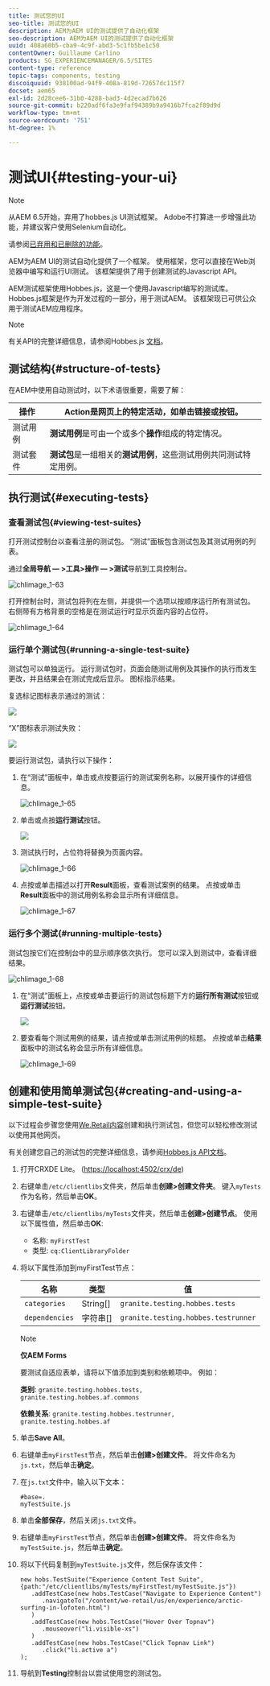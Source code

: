 ```yaml
---
title: 测试您的UI
seo-title: 测试您的UI
description: AEM为AEM UI的测试提供了自动化框架
seo-description: AEM为AEM UI的测试提供了自动化框架
uuid: 408a60b5-cba9-4c9f-abd3-5c1fb5be1c50
contentOwner: Guillaume Carlino
products: SG_EXPERIENCEMANAGER/6.5/SITES
content-type: reference
topic-tags: components, testing
discoiquuid: 938100ad-94f9-408a-819d-72657dc115f7
docset: aem65
exl-id: 2d28cee6-31b0-4288-bad3-4d2ecad7b626
source-git-commit: b220adf6fa3e9faf94389b9a9416b7fca2f89d9d
workflow-type: tm+mt
source-wordcount: '751'
ht-degree: 1%

---
```


# 测试UI{#testing-your-ui}

>[!NOTE]
>
>从AEM 6.5开始，弃用了hobbes.js UI测试框架。 Adobe不打算进一步增强此功能，并建议客户使用Selenium自动化。
>
>请参阅[已弃用和已删除的功能](/help/release-notes/deprecated-removed-features.md)。

AEM为AEM UI的测试自动化提供了一个框架。 使用框架，您可以直接在Web浏览器中编写和运行UI测试。 该框架提供了用于创建测试的Javascript API。

AEM测试框架使用Hobbes.js，这是一个使用Javascript编写的测试库。 Hobbes.js框架是作为开发过程的一部分，用于测试AEM。 该框架现已可供公众用于测试AEM应用程序。

>[!NOTE]
>
>有关API的完整详细信息，请参阅Hobbes.js [文档](https://helpx.adobe.com/experience-manager/6-5/sites/developing/using/reference-materials/test-api/index.html)。

## 测试结构{#structure-of-tests}

在AEM中使用自动测试时，以下术语很重要，需要了解：

| 操作 | **Action**&#x200B;是网页上的特定活动，如单击链接或按钮。 |
|---|---|
| 测试用例 | **测试用例**&#x200B;是可由一个或多个&#x200B;**操作**&#x200B;组成的特定情况。 |
| 测试套件 | **测试包**&#x200B;是一组相关的&#x200B;**测试用例**，这些测试用例共同测试特定用例。 |

## 执行测试{#executing-tests}

### 查看测试包{#viewing-test-suites}

打开测试控制台以查看注册的测试包。 “测试”面板包含测试包及其测试用例的列表。

通过&#x200B;**全局导航 — >工具>操作 — >测试**&#x200B;导航到工具控制台。

![chlimage_1-63](assets/chlimage_1-63.png)

打开控制台时，测试包将列在左侧，并提供一个选项以按顺序运行所有测试包。 右侧带有方格背景的空格是在测试运行时显示页面内容的占位符。

![chlimage_1-64](assets/chlimage_1-64.png)

### 运行单个测试包{#running-a-single-test-suite}

测试包可以单独运行。 运行测试包时，页面会随测试用例及其操作的执行而发生更改，并且结果会在测试完成后显示。 图标指示结果。

复选标记图标表示通过的测试：

![](do-not-localize/chlimage_1-2.png)

“X”图标表示测试失败：

![](do-not-localize/chlimage_1-3.png)

要运行测试包，请执行以下操作：

1. 在“测试”面板中，单击或点按要运行的测试案例名称，以展开操作的详细信息。

   ![chlimage_1-65](assets/chlimage_1-65.png)

1. 单击或点按&#x200B;**运行测试**&#x200B;按钮。

   ![](do-not-localize/chlimage_1-4.png)

1. 测试执行时，占位符将替换为页面内容。

   ![chlimage_1-66](assets/chlimage_1-66.png)

1. 点按或单击描述以打开&#x200B;**Result**&#x200B;面板，查看测试案例的结果。 点按或单击&#x200B;**Result**&#x200B;面板中的测试用例名称会显示所有详细信息。

   ![chlimage_1-67](assets/chlimage_1-67.png)

### 运行多个测试{#running-multiple-tests}

测试包按它们在控制台中的显示顺序依次执行。 您可以深入到测试中，查看详细结果。

![chlimage_1-68](assets/chlimage_1-68.png)

1. 在“测试”面板上，点按或单击要运行的测试包标题下方的&#x200B;**运行所有测试**&#x200B;按钮或&#x200B;**运行测试**&#x200B;按钮。

   ![](do-not-localize/chlimage_1-5.png)

1. 要查看每个测试用例的结果，请点按或单击测试用例的标题。 点按或单击&#x200B;**结果**&#x200B;面板中的测试名称会显示所有详细信息。

   ![chlimage_1-69](assets/chlimage_1-69.png)

## 创建和使用简单测试包{#creating-and-using-a-simple-test-suite}

以下过程会步骤您使用[We.Retail内容](/help/sites-developing/we-retail.md)创建和执行测试包，但您可以轻松修改测试以使用其他网页。

有关创建您自己的测试包的完整详细信息，请参阅[Hobbes.js API文档](https://helpx.adobe.com/experience-manager/6-5/sites/developing/using/reference-materials/test-api/index.html)。

1. 打开CRXDE Lite。 ([https://localhost:4502/crx/de](https://localhost:4502/crx/de))
1. 右键单击`/etc/clientlibs`文件夹，然后单击&#x200B;**创建>创建文件夹**。 键入`myTests`作为名称，然后单击&#x200B;**OK**。
1. 右键单击`/etc/clientlibs/myTests`文件夹，然后单击&#x200B;**创建>创建节点**。 使用以下属性值，然后单击&#x200B;**OK**:

   * 名称: `myFirstTest`
   * 类型: `cq:ClientLibraryFolder`

1. 将以下属性添加到myFirstTest节点：

   | 名称 | 类型 | 值 |
   |---|---|---|
   | `categories` | String[] | `granite.testing.hobbes.tests` |
   | `dependencies` | 字符串[] | `granite.testing.hobbes.testrunner` |

   >[!NOTE]
   >
   >**仅AEM Forms**
   >
   >
   >要测试自适应表单，请将以下值添加到类别和依赖项中。 例如：
   >
   >
   >**类别**:  `granite.testing.hobbes.tests, granite.testing.hobbes.af.commons`
   >
   >
   >**依赖关系**:  `granite.testing.hobbes.testrunner, granite.testing.hobbes.af`

1. 单击&#x200B;**Save All**。
1. 右键单击`myFirstTest`节点，然后单击&#x200B;**创建>创建文件**。 将文件命名为`js.txt`，然后单击&#x200B;**确定**。
1. 在`js.txt`文件中，输入以下文本：

   ```
   #base=.
   myTestSuite.js
   ```

1. 单击&#x200B;**全部保存**，然后关闭`js.txt`文件。
1. 右键单击`myFirstTest`节点，然后单击&#x200B;**创建>创建文件**。 将文件命名为`myTestSuite.js`，然后单击&#x200B;**确定**。
1. 将以下代码复制到`myTestSuite.js`文件，然后保存该文件：

   ```
   new hobs.TestSuite("Experience Content Test Suite", {path:"/etc/clientlibs/myTests/myFirstTest/myTestSuite.js"})
      .addTestCase(new hobs.TestCase("Navigate to Experience Content")
         .navigateTo("/content/we-retail/us/en/experience/arctic-surfing-in-lofoten.html")
      )
      .addTestCase(new hobs.TestCase("Hover Over Topnav")
         .mouseover("li.visible-xs")
      )
      .addTestCase(new hobs.TestCase("Click Topnav Link")
         .click("li.active a")
   );
   ```

1. 导航到&#x200B;**Testing**&#x200B;控制台以尝试使用您的测试包。
